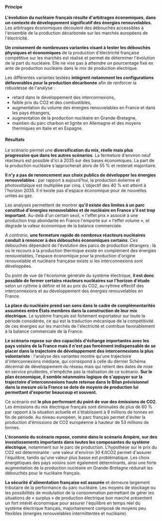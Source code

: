 #### Principe

**L'évolution du nucléaire français résulte d'arbitrages économiques, dans un contexte de développement significatif des énergies renouvelables.** Les arbitrages économiques découlent des débouchés accessibles à l'ensemble de la production décarbonée sur les marchés européens de l'électricité.

**Un croisement de nombreuses variantes visant à tester les débouchés physiques et économiques** de la production d'électricité française compétitive sur les marchés est réalisé et permet de déterminer l'évolution de la part du nucléaire. Elle ne vise pas à atteindre un pourcentage fixé ex ante de production nucléaire dans le mix de production électrique.

Les différentes variantes testées **intègrent notamment les configurations défavorables pour la production décarbonée** afin de renforcer la robustesse de l'analyse : 

- retard dans le développement des interconnexions,
- faible prix du CO2 et des combustibles,
- augmentation du volume des énergies renouvelables en France et dans les pays étrangers,
- augmentation de la production nucléaire en Grande-Bretagne,
- maintien du parc charbon et lignite en Allemagne et des moyens thermiques en Italie et en Espagne.

#### Résultats

Le scénario permet une **diversification du mix, réelle mais plus progressive que dans les autres scénarios**. La fermeture d'environ neuf réacteurs est possible d'ici à 2035 sur des bases économiques. La part de la production nucléaire s'approcherait alors de 55 % et resterait majoritaire.

**Il n'y a pas de renoncement aux choix publics de développer les énergies renouvelables** : par rapport à aujourd'hui, la production éolienne et photovoltaïque est multipliée par cinq. L'objectif des 40 % est atteint à l'horizon 2035. Il n'existe pas d'espace économique pour de nouvelles unités au gaz.

Les analyses permettent de montrer **qu'il existe des limites à un parc constitué d'énergies renouvelables et de nucléaire en France s'il est trop important**. Au-delà d'un certain seuil, « l'effet prix » associé à une production trop abondante en France l'emporte sur « l'effet volume », et dégrade la valeur économique de la balance commerciale.

*A contrario*, **une fermeture rapide de nombreux réacteurs nucléaires conduit à renoncer à des débouchés économiques certains**. Ces débouchés dépendent de l'évolution des parcs de production étrangers : là où le recours à la production thermique existe en complément des énergies renouvelables, l'espace économique pour la production d'origine renouvelable et nucléaire française existe si les interconnexions sont développées.

Du point de vue de l'économie générale du système électrique, **il est donc possible de fermer certains réacteurs nucléaires sur l'horizon d'étude** selon un rythme à définir et lié au prix du CO2, au rythme effectif des interconnexions et au développement des énergies renouvelables en France.

**La place du nucléaire prend son sens dans le cadre de complémentarités assumées entre États membres dans la construction de leur mix électrique.** Le système français est fortement exportateur sur toute la période considérée, ce qui est la traduction mécanique de la compétitivité de ces énergies sur les marchés de l'électricité et contribue favorablement à la balance commerciale de la France.

**Le scénario repose sur des capacités d'échange importantes avec les pays voisins de la France mais il n'est pas forcément indispensable de se placer dans la trajectoire de développement des interconnexions la plus volontariste** : l'analyse des variantes montre qu'une trajectoire d'interconnexions médiane, qui correspond à celle du dernier Schéma décennal de développement du réseau mais qui retient des dates de mise en service prudentes, n'empêche pas la réalisation de ce scénario. **Sur le plan économique, il semble néanmoins logique de s'appuyer sur la trajectoire d'interconnexions haute retenue dans le Bilan prévisionnel dans la mesure où la France se dote de moyens de production lui permettant d'exporter beaucoup et souvent.**

Ce scénario est **le plus performant du point de vue des émissions de CO2**. Les émissions du mix électrique français sont diminuées de plus de 60 % par rapport à la situation actuelle et s'établissent à 9 millions de tonnes en fin de période. Au niveau européen, le parc français permet d'éviter la production d'émissions de CO2 européenne à hauteur de 53 millions de tonnes.

**L'économie du scénario repose, comme dans le scénario Ampère, sur des investissements importants dans toutes les composantes du système électrique**, notamment sur le parc de production. L'hypothèse sur le prix du CO2 est déterminante : une valeur d'environ 30 €/tCO2 permet d'assurer l'équilibre, tandis qu'une valeur plus basse est problématique. Les choix énergétiques des pays voisins sont également déterminants, ainsi une forte augmentation de la production nucléaire en Grande-Bretagne réduirait les débouchés pour le nucléaire français.

**La sécurité d'alimentation française est assurée** et demeure largement tributaire de la performance du parc nucléaire. Les moyens de stockage ou les possibilités de modulation de la consommation permettant de gérer les situations de « surplus » de production électrique bon marché présentent un fort intérêt économique pour assurer l'équilibre en temps réel du système électrique français, majoritairement composé de moyens peu flexibles (énergies renouvelables intermittentes et nucléaire).
